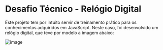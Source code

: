 # Desafio Técnico - Relógio Digital

Este projeto tem por intuito servir de treinamento prático para os conhecimentos adquiridos em JavaScript.
Neste caso, foi desenvolvido um relógio digital, que teve por modelo a imagem abaixo:

![image](https://user-images.githubusercontent.com/22593708/180656653-64aab0e7-09e7-4d77-b08f-5ad5c90d2f52.png)
